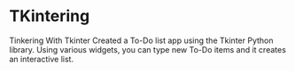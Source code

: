 # TKintering
Tinkering With Tkinter
Created a To-Do list app using the Tkinter Python library. Using various widgets, you can type new To-Do items and it creates an interactive list.
